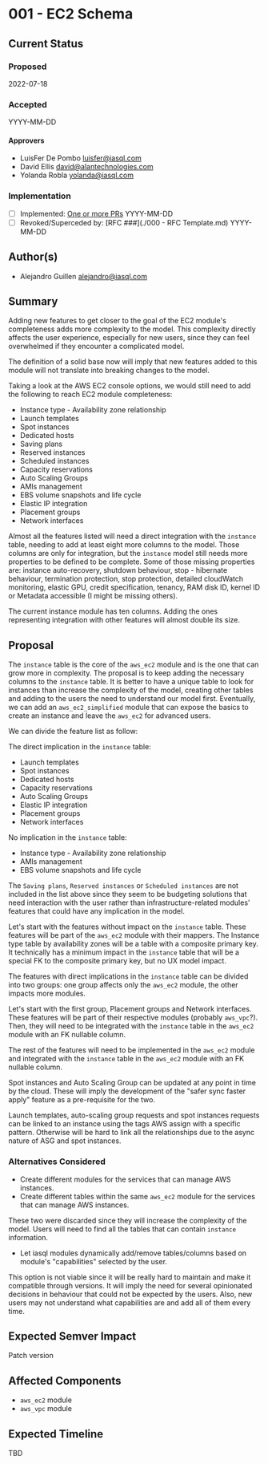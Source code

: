 # 001 - EC2 Schema

## Current Status

### Proposed

2022-07-18

### Accepted

YYYY-MM-DD

#### Approvers

- LuisFer De Pombo <luisfer@iasql.com>
- David Ellis <david@alantechnologies.com>
- Yolanda Robla <yolanda@iasql.com>

### Implementation

- [ ] Implemented: [One or more PRs](https://github.com/iasql/iasql-engine/some-pr-link-here) YYYY-MM-DD
- [ ] Revoked/Superceded by: [RFC ###](./000 - RFC Template.md) YYYY-MM-DD

## Author(s)

- Alejandro Guillen <alejandro@iasql.com>

## Summary

Adding new features to get closer to the goal of the EC2 module's completeness adds more complexity to the model. This complexity directly affects the user experience, especially for new users, since they can feel overwhelmed if they encounter a complicated model.

The definition of a solid base now will imply that new features added to this module will not translate into breaking changes to the model.

Taking a look at the AWS EC2 console options, we would still need to add the following to reach EC2 module completeness:

- Instance type - Availability zone relationship
- Launch templates
- Spot instances
- Dedicated hosts
- Saving plans
- Reserved instances
- Scheduled instances
- Capacity reservations
- Auto Scaling Groups
- AMIs management
- EBS volume snapshots and life cycle
- Elastic IP integration
- Placement groups
- Network interfaces

Almost all the features listed will need a direct integration with the `instance` table, needing to add at least eight more columns to the model. Those columns are only for integration, but the `instance` model still needs more properties to be defined to be complete. Some of those missing properties are: instance auto-recovery, shutdown behaviour, stop - hibernate behaviour, termination protection, stop protection, detailed cloudWatch monitoring, elastic GPU, credit specification, tenancy, RAM disk ID, kernel ID or Metadata accessible (I might be missing others).

The current instance module has ten columns. Adding the ones representing integration with other features will almost double its size.

## Proposal

The `instance` table is the core of the `aws_ec2` module and is the one that can grow more in complexity. The proposal is to keep adding the necessary columns to the `instance` table. It is better to have a unique table to look for instances than increase the complexity of the model, creating other tables and adding to the users the need to understand our model first. Eventually, we can add an `aws_ec2_simplified` module that can expose the basics to create an instance and leave the `aws_ec2` for advanced users.

We can divide the feature list as follow:

The direct implication in the `instance` table:

- Launch templates
- Spot instances
- Dedicated hosts
- Capacity reservations
- Auto Scaling Groups
- Elastic IP integration
- Placement groups
- Network interfaces

No implication in the `instance` table:

- Instance type - Availability zone relationship
- AMIs management
- EBS volume snapshots and life cycle

The `Saving plans`, `Reserved instances` or `Scheduled instances` are not included in the list above since they seem to be budgeting solutions that need interaction with the user rather than infrastructure-related modules' features that could have any implication in the model.

Let's start with the features without impact on the `instance` table. These features will be part of the `aws_ec2` module with their mappers. The Instance type table by availability zones will be a table with a composite primary key. It technically has a minimum impact in the `instance` table that will be a special FK to the composite primary key, but no UX model impact.

The features with direct implications in the `instance` table can be divided into two groups: one group affects only the `aws_ec2` module, the other impacts more modules.

Let's start with the first group, Placement groups and Network interfaces. These features will be part of their respective modules (probably `aws_vpc`?). Then, they will need to be integrated with the `instance` table in the `aws_ec2` module with an FK nullable column.

The rest of the features will need to be implemented in the `aws_ec2` module and integrated with the `instance` table in the `aws_ec2` module with an FK nullable column.

Spot instances and Auto Scaling Group can be updated at any point in time by the cloud. These will imply the development of the "safer sync faster apply" feature as a pre-requisite for the two.

Launch templates, auto-scaling group requests and spot instances requests can be linked to an instance using the tags AWS assign with a specific pattern. Otherwise will be hard to link all the relationships due to the async nature of ASG and spot instances.

### Alternatives Considered

- Create different modules for the services that can manage AWS instances.
- Create different tables within the same `aws_ec2` module for the services that can manage AWS instances.

These two were discarded since they will increase the complexity of the model. Users will need to find all the tables that can contain `instance` information.

- Let iasql modules dynamically add/remove tables/columns based on module's "capabilities" selected by the user.

This option is not viable since it will be really hard to maintain and make it compatible through versions. It will imply the need for several opinionated decisions in behaviour that could not be expected by the users. Also, new users may not understand what capabilities are and add all of them every time.

## Expected Semver Impact

Patch version

## Affected Components

- `aws_ec2` module
- `aws_vpc` module

## Expected Timeline

TBD

